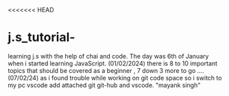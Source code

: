 <<<<<<< HEAD
# j.s_tutorial-
learning j.s with the help of chai and code. 
The day was 6th of January when i started learning JavaScript.
(01/02/2024) there is 8 to 10 important topics that should be covered as a beginner , 7 down 3 more to go ....
 (07/02/24) as i found trouble while working on git code space so i switch to my pc vscode add attached git git-hub and vscode.
"mayank singh" 

